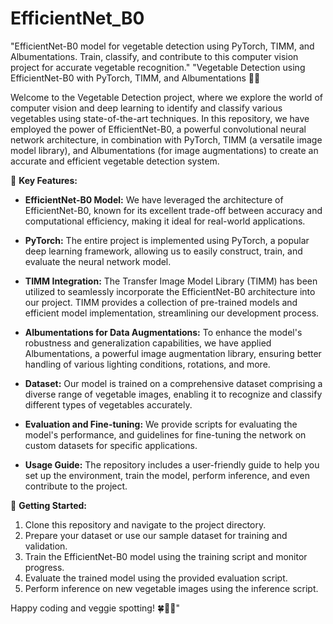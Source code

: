 # EfficientNet_B0
"EfficientNet-B0 model for vegetable detection using PyTorch, TIMM, and Albumentations. Train, classify, and contribute to this computer vision project for accurate vegetable recognition."
"Vegetable Detection using EfficientNet-B0 with PyTorch, TIMM, and Albumentations 🥦🥕

Welcome to the Vegetable Detection project, where we explore the world of computer vision and deep learning to identify and classify various vegetables using state-of-the-art techniques. In this repository, we have employed the power of EfficientNet-B0, a powerful convolutional neural network architecture, in combination with PyTorch, TIMM (a versatile image model library), and Albumentations (for image augmentations) to create an accurate and efficient vegetable detection system.

🌱 **Key Features:**

- **EfficientNet-B0 Model:** We have leveraged the architecture of EfficientNet-B0, known for its excellent trade-off between accuracy and computational efficiency, making it ideal for real-world applications.
  
- **PyTorch:** The entire project is implemented using PyTorch, a popular deep learning framework, allowing us to easily construct, train, and evaluate the neural network model.

- **TIMM Integration:** The Transfer Image Model Library (TIMM) has been utilized to seamlessly incorporate the EfficientNet-B0 architecture into our project. TIMM provides a collection of pre-trained models and efficient model implementation, streamlining our development process.
  
- **Albumentations for Data Augmentations:** To enhance the model's robustness and generalization capabilities, we have applied Albumentations, a powerful image augmentation library, ensuring better handling of various lighting conditions, rotations, and more.

- **Dataset:** Our model is trained on a comprehensive dataset comprising a diverse range of vegetable images, enabling it to recognize and classify different types of vegetables accurately.
  
- **Evaluation and Fine-tuning:** We provide scripts for evaluating the model's performance, and guidelines for fine-tuning the network on custom datasets for specific applications.
  
- **Usage Guide:** The repository includes a user-friendly guide to help you set up the environment, train the model, perform inference, and even contribute to the project.

🥬 **Getting Started:**

1. Clone this repository and navigate to the project directory.
3. Prepare your dataset or use our sample dataset for training and validation.
4. Train the EfficientNet-B0 model using the training script and monitor progress.
5. Evaluate the trained model using the provided evaluation script.
6. Perform inference on new vegetable images using the inference script.


Happy coding and veggie spotting! 🍀🥦🥕"
